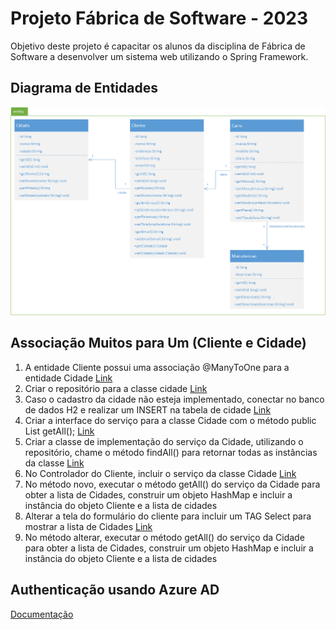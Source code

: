# Projeto Fábrica de Software - 2023

Objetivo deste projeto é capacitar os alunos da disciplina de Fábrica de Software a desenvolver um sistema web utilizando o Spring Framework.

## Diagrama de Entidades

![Diagrama de Entidades](/diagramas/diagramaentidades.png)


## Associação Muitos para Um (Cliente e Cidade)
1. A entidade Cliente possui uma associação @ManyToOne para a entidade Cidade [Link](https://github.com/waltercoan/FABSOFT2023/blob/main/src/main/java/br/univille/projfabsoft2023/entity/Cliente.java)
2. Criar o repositório para a classe cidade [Link](https://github.com/waltercoan/FABSOFT2023/blob/main/src/main/java/br/univille/projfabsoft2023/repository/CidadeRepository.java)
3. Caso o cadastro da cidade não esteja implementado, conectar no banco de dados H2 e realizar um INSERT na tabela de cidade [Link](http://localhost:8080/banco_de_dados)
4. Criar a interface do serviço para a classe Cidade com o método public List<Cidade> getAll(); [Link](https://github.com/waltercoan/FABSOFT2023/blob/main/src/main/java/br/univille/projfabsoft2023/service/CidadeService.java)
5. Criar a classe de implementação do serviço da Cidade, utilizando o repositório, chame o método findAll() para retornar todas as instâncias da classe [Link](https://github.com/waltercoan/FABSOFT2023/blob/main/src/main/java/br/univille/projfabsoft2023/service/impl/CidadeServiceImpl.java)
6. No Controlador do Cliente, incluir o serviço da classe Cidade [Link](https://github.com/waltercoan/FABSOFT2023/blob/main/src/main/java/br/univille/projfabsoft2023/controller/ClienteController.java)
7. No método novo, executar o método getAll() do serviço da Cidade para obter a lista de Cidades, construir um objeto HashMap e incluir a instância do objeto Cliente e a lista de cidades
8. Alterar a tela do formulário do cliente para incluir um TAG Select para mostrar a lista de Cidades [Link](https://github.com/waltercoan/FABSOFT2023/blob/main/src/main/resources/templates/cliente/form.html)
9. No método alterar, executar o método getAll() do serviço da Cidade para obter a lista de Cidades, construir um objeto HashMap e incluir a instância do objeto Cliente e a lista de cidades

## Authenticação usando Azure AD
[Documentação](https://learn.microsoft.com/pt-br/azure/developer/java/spring-framework/configure-spring-boot-starter-java-app-with-azure-active-directory)